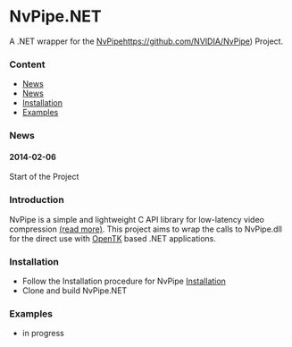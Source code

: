 # NvPipe.NET
A .NET wrapper for the [NvPipe](https://www.google.com)https://github.com/NVIDIA/NvPipe) Project.

### Content
* [News](https://github.com/MutterOberin/NvPipe.NET#news)
* [News](https://github.com/MutterOberin/NvPipe.NET#introduction)
* [Installation](https://github.com/MutterOberin/NvPipe.NET#installation)
* [Examples](https://github.com/MutterOberin/NvPipe.NET#example)

### News

#### 2014-02-06
Start of the Project

### Introduction
NvPipe is a simple and lightweight C API library for low-latency video compression [(read more)](https://github.com/NVIDIA/NvPipe#introduction). This project aims to wrap the calls to NvPipe.dll for the direct use with [OpenTK](https://github.com/opentk/opentk) based .NET applications.

### Installation
* Follow the Installation procedure for NvPipe [Installation](https://github.com/NVIDIA/NvPipe#installation)
* Clone and build NvPipe.NET

### Examples
* in progress
